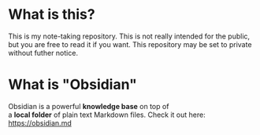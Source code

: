 # What is this?
This is my note-taking repository. This is not really intended for the public, but you are free to read it if you want. This repository may be set to private without futher notice.

# What is "Obsidian"
Obsidian is a powerful **knowledge base** on top of  
a **local folder** of plain text Markdown files. Check it out here: https://obsidian.md